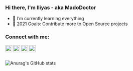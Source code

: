 ### Hi there, I'm Iliyas - aka MadoDoctor


- 🌱 I’m currently learning everything
- 🥅 2021 Goals: Contribute more to Open Source projects


### Connect with me:

[<img align="left" alt="codeSTACKr | Gmail" width="22px" src="https://cdn.jsdelivr.net/npm/simple-icons@3.13.0/icons/gmail.svg" />][gmail]
[<img align="left" alt="codeSTACKr | Telegram" width="22px" src="https://cdn.jsdelivr.net/npm/simple-icons@3.13.0/icons/telegram.svg" />][telegram]
[<img align="left" alt="codeSTACKr | Twitter" width="22px" src="https://cdn.jsdelivr.net/npm/simple-icons@v3/icons/twitter.svg" />][twitter]
[<img align="left" alt="codeSTACKr | LinkedIn" width="22px" src="https://cdn.jsdelivr.net/npm/simple-icons@v3/icons/linkedin.svg" />][linkedIn]

<br />
<br />

![Anurag's GitHub stats](https://github-readme-stats.vercel.app/api?username=MadoDoctor&show_icons=true&theme=merko)

<br />
<br />

[gmail]: mailto:iliyas.abduali@gmail.com
[telegram]: https://t.me/IliyasAbduali
[twitter]: https://twitter.com/DoctorIsMad
[linkedIn]: https://www.linkedin.com/in/maddoctor/
